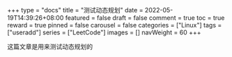 +++
type = "docs"
title = "测试动态规划"
date = 2022-05-19T14:39:26+08:00
featured = false
draft = false
comment = true
toc = true
reward = true
pinned = false
carousel = false
categories = ["Linux"]
tags = ["useradd"]
series = ["LeetCode"]
images = []
navWeight = 60
+++

这篇文章是用来测试动态规划的
